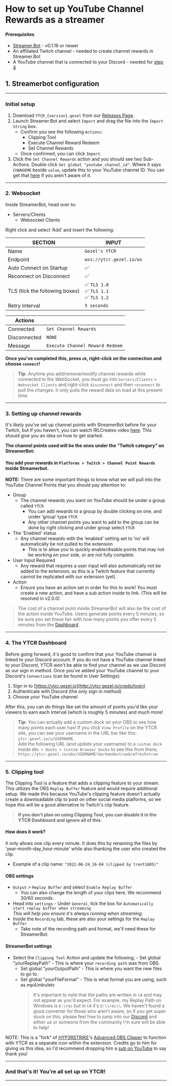 # How to set up YouTube Channel Rewards as a streamer

#### Prerequisites

-   [Streamer.Bot](https://streamer.bot) - v0.1.16 or newer
-   An affiliated Twitch channel - needed to create channel rewards in Streamer.Bot
-   A YouTube channel that is connected to your Discord - needed for [step 4](https://github.com/gezelio/YTCR#4-the-ytcr-dashboard)

## 1. Streamerbot configuration

---

### Initial setup

1. Download `YTCR_{version}.gezel` from our [Releases Page](https://github.com/gezelio/YTCR/releases).
2. Launch Streamer.Bot and select `Import` and drag the file into the `Import String` box.
    - Confirm you see the following `Actions`:
        - Clipping Tool
        - Execute Channel Reward Redeem
        - Set Channel Rewards
    - Once confirmed, you can click `Import`.
3. Click the `Set Channel Rewards` action and you should see two Sub-Actions. Double click `Set global "youtube_channel_id"`.
   Where it says `CHANGEME` beside `value`, update this to your YouTube channel ID. You can get that [here](https://www.youtube.com/account_advanced) if you aren't aware of it.

---

### 2. Websocket

Inside StreamerBot, head over to:

-   Servers/Clients
    -   Websocket Clients

Right click and select ‘Add’ and insert the following:

| SECTION                        | INPUT                                        |
| ------------------------------ | -------------------------------------------- |
| Name                           | `Gezel's YTCR `                              |
| Endpoint                       | `wss://ytcr.gezel.io/ws`                     |
| Auto Connect on Startup        | ✅                                           |
| Reconnect on Disconnect        | ✅                                           |
| TLS (tick the following boxes) | ✅ `TLS 1.0`<br>✅ `TLS 1.1`<br>✅ `TLS 1.2` |
| Retry Interval                 | `5 seconds`                                  |

| Actions      |                                 |
| ------------ | ------------------------------- |
| Connected    | `Set Channel Rewards`           |
| Disconnected | `NONE`                          |
| Message      | `Execute Channel Reward Redeem` |

**Once you've completed this, press `ok`, right-click on the connection and choose `connect`!**

> **Tip:** Anytime you add/remove/modify channel rewards while connected to the WebSocket, you must go into `Servers/Clients` > `Websocket Clients` and right-click `disconnect` and then `reconnect` to pull the changes. It only pulls the reward data on load at this present time.

---

### 3. Setting up channel rewards

It's likely you've set up channel points with StreamerBot before for your Twitch, but if you haven't, you can watch IRLCreates video [here](https://www.youtube.com/watch?v=nlNkGBWA1A0). This should give you an idea on how to get started.

**The channel points used will be the ones under the “Twitch category” on StreamerBot:**

#### **You add your rewards in `Platforms > Twitch > Channel Point Rewards` inside Streamerbot.**

**NOTE:** There are some important things to know what we will pull into the YouTube Channel Points that you should pay attention to:

-   Group
    -   The channel rewards you want on YouTube should be under a group called `YTCR`
        -   You can add rewards to a group by double clicking on one, and under ‘group’ type `YTCR`
        -   Any other channel points you want to add to the group can be done by right clicking and under group select `YTCR`
-   The 'Enabled' status
    -   Any channel rewards with the ‘enabled’ setting set to ‘no’ will automatically be not pulled to the extension
        -   This is to allow you to quickly enable/disable points that may not be working on your side, or are not fully complete.
-   User Input Required
    -   Any reward that requires a user input will also automatically not be added to the extension, as this is a Twitch feature that currently cannot be replicated with our extension (yet).
-   Action
    -   Ensure you have an action set in order for this to work! You must create a new action, and have a sub action inside to link. (This will be resolved in v2.0.0)

> The cost of a channel point inside StreamerBot will also be the cost of the action inside YouTube. Users generate points every 5 minutes, so be sure you set these fair with how many points you offer every 5 minutes from the [Dashboard](https://ytcr.gezel.io).

---

### 4. The YTCR Dashboard

Before going forward, it's good to confirm that your YouTube channel is linked to your Discord account. If you do not have a YouTube channel linked to your Discord, YTCR won't be able to find your channel as we use Discord as our sign in method. Once you've added your YouTube channel to your Discord's `Connections` (can be found in User Settings):

1.  Sign in to [https://ytcr.gezel.io](http://ytcr.gezel.io/creds/login)
2.  Authenticate with Discord (the only sign in method)
3.  Choose your YouTube channel

After this, you can do things like set the amount of points you'd like your viewers to earn each interval (which is roughly 5 minutes) and much more!

> **Tip:** You can actually add a custom dock on your OBS to see how many points each user has! If you click `View Profile` on the YTCR site, you can see your username in the URL bar like this:
> `ytcr.gezel.io/u/USERNAME`.\
> Add the following URL (and update your username) to a `custom dock` inside `OBS > Docks > Custom Browser Docks` to see this from there;
> ` https://ytcr.gezel.io/obs/USERNAME?darkmode=true&refresh=true`

---

### 5. Clipping tool

The Clipping Tool is a feature that adds a clipping feature to your stream. This utilizes the OBS `Replay Buffer` feature and would require additional setup.
We made this because YouTube's clipping feature doesn't actually create a downloadable clip to post on other social media platforms, so we hope this will be a good alternative to Twitch's clip feature.

> **If you don't plan on using Clipping Tool, you can disable it in the YTCR Dashboard and ignore all of this.**

#### How does it work?

It only allows one clip every minute. It does this by renaming the files by 'year-month-day_hour-minute' while also thanking the user who created the clip.

-   Example of a clip name: `"2022-06-24_16-04 (clipped by trent1605)"`

#### OBS settings

-   `Output` > `Replay Buffer` and select `Enable Replay Buffer`
    -   You can also change the length of your clips here. We recommend 30/60 seconds.
-   Head into `settings` - Under `General`, tick the box for `Automatically start replay buffer when streaming`\
    _This will help you ensure it's always running when streaming._
-   Inside the `Recording` tab, these are also your settings for the `Replay Buffer`
    -   Take note of the recording path and format, we'll need these for StreamerBot.

#### StreamerBot settings

-   Select the `Clipping Tool` Action and update the following; - Set global "yourReplayPath" - This is where your `recording path` was from OBS.
    -   Set global "yourOutputPath" - This is where you want the new files to go to.
    -   Set global "yourFileFormat" - This is what format you are using, such as mp4/mkv/etc
        > It's important to note that the paths are written in `C#` and may not appear as you'd expect. For example, my Replay Path on Windows is `D:\rec` but in `C#` it's `D:\\rec\\`. We haven't found a good converter for those who aren't aware, so if you get super stuck on this, please feel free to jump into our [Discord](https://gezel.io/discord) and either us or someone from the community I'm sure will be able to help!

NOTE: This is a "fork" of [HYP3RSTRIKE](https://youtube.com/hyp3rstrike)'s [Advanced OBS Clipper](https://github.com/hyp3rstrike/StreamerBot_CSharp/blob/main/AdvancedOBSClipper.cs) to function with YTCR as a separate icon within the extension. Credits go to him for giving us this idea, so I'd recommend dropping him a [sub on YouTube](https://youtube.com/hyp3rstrike) to say thank you!

---

### And that's it! You're all set up on YTCR!

---
